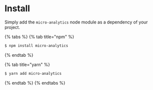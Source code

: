# Install

Simply add the `micro-analytics` node module as a dependency of your project.

{% tabs %}
{% tab title="npm" %}
```bash
$ npm install micro-analytics
```
{% endtab %}

{% tab title="yarn" %}
```bash
$ yarn add micro-analytics
```
{% endtab %}
{% endtabs %}


